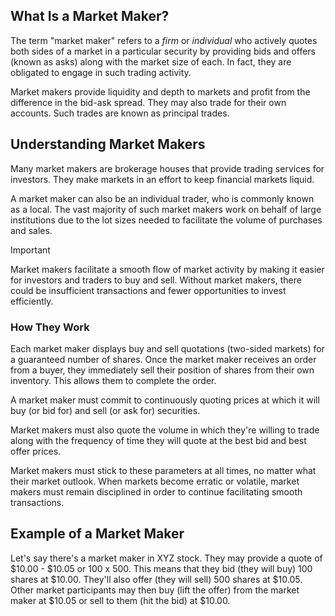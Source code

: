 ## What Is a Market Maker?

The term "market maker" refers to a _firm_ or _individual_ who actively quotes both sides of a market in a particular security by providing bids and offers (known as asks) along with the market size of each. In fact, they are obligated to engage in such trading activity.

Market makers provide liquidity and depth to markets and profit from the difference in the bid-ask spread. They may also trade for their own accounts. Such trades are known as principal trades.

## Understanding Market Makers

Many market makers are brokerage houses that provide trading services for investors. They make markets in an effort to keep financial markets liquid.

A market maker can also be an individual trader, who is commonly known as a local. The vast majority of such market makers work on behalf of large institutions due to the lot sizes needed to facilitate the volume of purchases and sales.

> [!important]
> Market makers facilitate a smooth flow of market activity by making it easier for investors and traders to buy and sell. Without market makers, there could be insufficient transactions and fewer opportunities to invest efficiently.

### How They Work

Each market maker displays buy and sell quotations (two-sided markets) for a guaranteed number of shares. Once the market maker receives an order from a buyer, they immediately sell their position of shares from their own inventory. This allows them to complete the order.

A market maker must commit to continuously quoting prices at which it will buy (or bid for) and sell (or ask for) securities.

Market makers must also quote the volume in which they're willing to trade along with the frequency of time they will quote at the best bid and best offer prices.

Market makers must stick to these parameters at all times, no matter what their market outlook. When markets become erratic or volatile, market makers must remain disciplined in order to continue facilitating smooth transactions.

## Example of a Market Maker

Let's say there's a market maker in XYZ stock. They may provide a quote of $10.00 - $10.05 or 100 x 500. This means that they bid (they will buy) 100 shares at $10.00. They'll also offer (they will sell) 500 shares at $10.05. Other market participants may then buy (lift the offer) from the market maker at $10.05 or sell to them (hit the bid) at $10.00.
